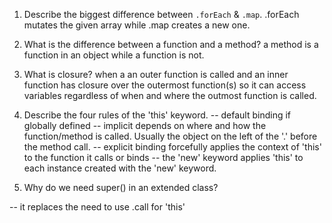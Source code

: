 1. Describe the biggest difference between `.forEach` & `.map`.
.forEach mutates the given array while .map creates a new one.

2. What is the difference between a function and a method?
a method is a function in an object while a function is not.

3. What is closure?
when a an outer function is called and an inner function has closure over the outermost function(s) so it can access variables regardless of when and where the outmost function is called.

4. Describe the four rules of the 'this' keyword.
-- default binding if globally defined
-- implicit depends on where and how the function/method is called. Usually the object on the left of the '.' before the method call.
-- explicit binding forcefully applies the context of 'this' to the function it calls or binds
-- the 'new' keyword applies 'this' to each instance created with the 'new' keyword.
5. Why do we need super() in an extended class?

-- it replaces the need to use .call for 'this'
